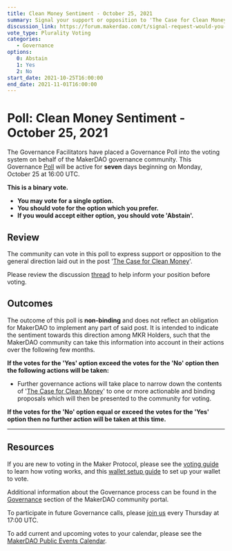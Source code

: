 ```yaml
---
title: Clean Money Sentiment - October 25, 2021
summary: Signal your support or opposition to 'The Case for Clean Money'
discussion_link: https://forum.makerdao.com/t/signal-request-would-you-like-to-see-makerdao-move-in-the-general-direction-indicated-by-the-post-the-case-for-clean-money/10932
vote_type: Plurality Voting
categories:
   - Governance
options:
   0: Abstain
   1: Yes
   2: No
start_date: 2021-10-25T16:00:00
end_date: 2021-11-01T16:00:00
---
```

# Poll: Clean Money Sentiment - October 25, 2021

The Governance Facilitators have placed a Governance Poll into the voting system on behalf of the MakerDAO governance community. This Governance [Poll](https://community-development.makerdao.com/en/learn/governance/on-chain-gov) will be active for **seven** days beginning on Monday, October 25 at 16:00 UTC.

**This is a binary vote.** 
- **You may vote for a single option.** 
- **You should vote for the option which you prefer.**
- **If you would accept either option, you should vote 'Abstain'.**

## Review

The community can vote in this poll to express support or opposition to the general direction laid out in the post '[The Case for Clean Money](https://forum.makerdao.com/t/the-case-for-clean-money/10684)'.

Please review the discussion [thread](https://forum.makerdao.com/t/signal-request-would-you-like-to-see-makerdao-move-in-the-general-direction-indicated-by-the-post-the-case-for-clean-money/10932) to help inform your position before voting.

## Outcomes

The outcome of this poll is **non-binding** and does not reflect an obligation for MakerDAO to implement any part of said post. It is intended to indicate the sentiment towards this direction among MKR Holders, such that the MakerDAO community can take this information into account in their actions over the following few months.

**If the votes for the 'Yes' option exceed the votes for the 'No' option then the following actions will be taken:**
* Further governance actions will take place to narrow down the contents of '[The Case for Clean Money](https://forum.makerdao.com/t/the-case-for-clean-money/10684)' to one or more actionable and binding proposals which will then be presented to the community for voting.

**If the votes for the 'No' option equal or exceed the votes for the 'Yes' option then no further action will be taken at this time.**

---

## Resources

If you are new to voting in the Maker Protocol, please see the [voting guide](https://community-development.makerdao.com/en/learn/governance/how-voting-works/) to learn how voting works, and this [wallet setup guide](https://community-development.makerdao.com/en/learn/governance/voting-setup/) to set up your wallet to vote.

Additional information about the Governance process can be found in the [Governance](https://community-development.makerdao.com/en/learn/governance) section of the MakerDAO community portal.

To participate in future Governance calls, please [join us](https://github.com/makerdao/community/tree/master/governance/governance-and-risk-meetings) every Thursday at 17:00 UTC.

To add current and upcoming votes to your calendar, please see the [MakerDAO Public Events Calendar](https://calendar.google.com/calendar/embed?src=makerdao.com_3efhm2ghipksegl009ktniomdk%40group.calendar.google.com&ctz=UTC&mode=week&showCalendars=0&showPrint=0).
